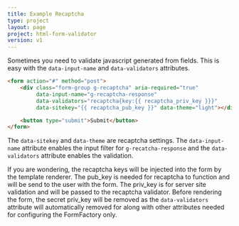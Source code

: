 ```yaml
---
title: Example Recaptcha
type: project
layout: page
project: html-form-validator
version: v1
---
```


Sometimes you need to validate javascript generated from fields. This is easy with the `data-input-name` and
`data-validators` attributes.

```html
<form action="#" method="post">
    <div class="form-group g-recaptcha" aria-required="true"
         data-input-name="g-recaptcha-response"
         data-validators="recaptcha{key:{{ recaptcha_priv_key }}}"
         data-sitekey="{{ recaptcha_pub_key }}" data-theme="light"></div>

    <button type="submit">Submit</button>
</form>
```

The `data-sitekey` and `data-theme` are recaptcha settings. The `data-input-name` attribute enables the input filter
for `g-recatcha-response` and the `data-validators` attribute enables the validation.

If you are wondering, the recaptcha keys will be injected into the form by the template renderer. The pub_key is
needed for recaptcha to function and will be send to the user with the form. The priv_key is for server site
validation and will be passed to the recaptcha validator. Before rendering the form, the secret priv_key will be
removed as the `data-validators` attribute will automatically removed for along with other attributes needed for
configuring the FormFactory only.
